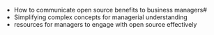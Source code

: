 - How to communicate open source benefits to business managers#
- Simplifying complex concepts for managerial understanding
- resources for managers to engage with open source effectively
